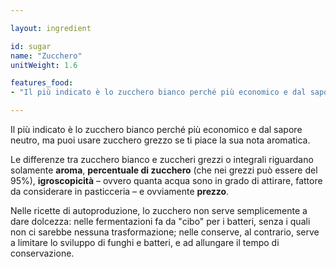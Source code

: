 ```yaml
---

layout: ingredient

id: sugar
name: "Zucchero"
unitWeight: 1.6

features_food:
- "Il più indicato è lo zucchero bianco perché più economico e dal sapore neutro, ma puoi usare zucchero grezzo se ti piace la sua nota aromatica."

---
```

Il più indicato è lo zucchero bianco perché più economico e dal sapore neutro, ma puoi usare zucchero grezzo se ti piace la sua nota aromatica.

Le differenze tra zucchero bianco e zuccheri grezzi o integrali riguardano solamente <strong>aroma</strong>, <strong>percentuale di zucchero</strong> (che nei grezzi può essere del 95%), <strong>igroscopicità</strong> – ovvero quanta acqua sono in grado di attirare, fattore da considerare in pasticceria – e ovviamente <strong>prezzo</strong>.

Nelle ricette di autoproduzione, lo zucchero non serve semplicemente a dare dolcezza: nelle fermentazioni fa da "cibo" per i batteri, senza i quali non ci sarebbe nessuna trasformazione; nelle conserve, al contrario, serve a limitare lo sviluppo di funghi e batteri, e ad allungare il tempo di conservazione.